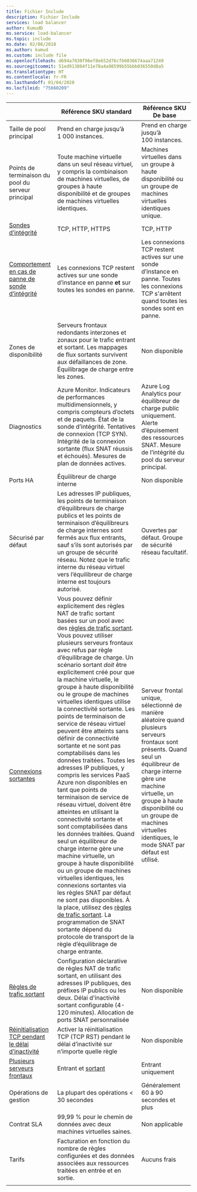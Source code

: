 ```yaml
---
title: Fichier Include
description: Fichier Include
services: load balancer
author: KumudD
ms.service: load-balancer
ms.topic: include
ms.date: 02/08/2018
ms.author: kumud
ms.custom: include file
ms.openlocfilehash: d694a7030f96ef8e652d76cfb6036674aaa71249
ms.sourcegitcommit: 51ed913864f11e78a4a98599b55bbb036550d8a5
ms.translationtype: HT
ms.contentlocale: fr-FR
ms.lasthandoff: 01/04/2020
ms.locfileid: "75660209"
---
```

| | Référence SKU standard | Référence SKU De base |
| --- | --- | --- |
| Taille de pool principal | Prend en charge jusqu’à 1 000 instances. | Prend en charge jusqu’à 100 instances. |
| Points de terminaison du pool du serveur principal | Toute machine virtuelle dans un seul réseau virtuel, y compris la combinaison de machines virtuelles, de groupes à haute disponibilité et de groupes de machines virtuelles identiques. | Machines virtuelles dans un groupe à haute disponibilité ou un groupe de machines virtuelles identiques unique. |
| [Sondes d’intégrité](../articles/load-balancer/load-balancer-custom-probe-overview.md#types) | TCP, HTTP, HTTPS | TCP, HTTP |
| [Comportement en cas de panne de sonde d’intégrité](../articles/load-balancer/load-balancer-custom-probe-overview.md#probedown) | Les connexions TCP restent actives sur une sonde d’instance en panne __et__ sur toutes les sondes en panne. | Les connexions TCP restent actives sur une sonde d’instance en panne. Toutes les connexions TCP s'arrêtent quand toutes les sondes sont en panne. |
| Zones de disponibilité | Serveurs frontaux redondants interzones et zonaux pour le trafic entrant et sortant. Les mappages de flux sortants survivent aux défaillances de zone. Équilibrage de charge entre les zones. | Non disponible |
| Diagnostics | Azure Monitor. Indicateurs de performances multidimensionnels, y compris compteurs d’octets et de paquets. État de la sonde d’intégrité. Tentatives de connexion (TCP SYN). Intégrité de la connexion sortante (flux SNAT réussis et échoués). Mesures de plan de données actives. | Azure Log Analytics pour équilibreur de charge public uniquement. Alerte d’épuisement des ressources SNAT. Mesure de l’intégrité du pool du serveur principal. |
| Ports HA | Équilibreur de charge interne | Non disponible |
| Sécurisé par défaut | Les adresses IP publiques, les points de terminaison d’équilibreurs de charge publics et les points de terminaison d’équilibreurs de charge internes sont fermés aux flux entrants, sauf s’ils sont autorisés par un groupe de sécurité réseau. Notez que le trafic interne du réseau virtuel vers l’équilibreur de charge interne est toujours autorisé. | Ouvertes par défaut. Groupe de sécurité réseau facultatif. |
| [Connexions sortantes](../articles/load-balancer/load-balancer-outbound-connections.md) | Vous pouvez définir explicitement des règles NAT de trafic sortant basées sur un pool avec des [règles de trafic sortant](../articles/load-balancer/load-balancer-outbound-rules-overview.md). Vous pouvez utiliser plusieurs serveurs frontaux avec refus par règle d’équilibrage de charge. Un scénario sortant _doit_ être explicitement créé pour que la machine virtuelle, le groupe à haute disponibilité ou le groupe de machines virtuelles identiques utilise la connectivité sortante. Les points de terminaison de service de réseau virtuel peuvent être atteints sans définir de connectivité sortante et ne sont pas comptabilisés dans les données traitées. Toutes les adresses IP publiques, y compris les services PaaS Azure non disponibles en tant que points de terminaison de service de réseau virtuel, doivent être atteintes en utilisant la connectivité sortante et sont comptabilisées dans les données traitées. Quand seul un équilibreur de charge interne gère une machine virtuelle, un groupe à haute disponibilité ou un groupe de machines virtuelles identiques, les connexions sortantes via les règles SNAT par défaut ne sont pas disponibles. À la place, utilisez des [règles de trafic sortant](../articles/load-balancer/load-balancer-outbound-rules-overview.md). La programmation de SNAT sortante dépend du protocole de transport de la règle d’équilibrage de charge entrante. | Serveur frontal unique, sélectionné de manière aléatoire quand plusieurs serveurs frontaux sont présents. Quand seul un équilibreur de charge interne gère une machine virtuelle, un groupe à haute disponibilité ou un groupe de machines virtuelles identiques, le mode SNAT par défaut est utilisé. |
| [Règles de trafic sortant](../articles/load-balancer/load-balancer-outbound-rules-overview.md) | Configuration déclarative de règles NAT de trafic sortant, en utilisant des adresses IP publiques, des préfixes IP publics ou les deux. Délai d'inactivité sortant configurable (4-120 minutes). Allocation de ports SNAT personnalisée | Non disponible |
| [Réinitialisation TCP pendant le délai d’inactivité](../articles/load-balancer/load-balancer-tcp-reset.md) | Activer la réinitialisation TCP (TCP RST) pendant le délai d’inactivité sur n’importe quelle règle | Non disponible |
| [Plusieurs serveurs frontaux](../articles/load-balancer/load-balancer-multivip-overview.md) | Entrant et [sortant](../articles/load-balancer/load-balancer-outbound-connections.md) | Entrant uniquement |
| Opérations de gestion | La plupart des opérations < 30 secondes | Généralement 60 à 90 secondes et plus |
| Contrat SLA | 99,99 % pour le chemin de données avec deux machines virtuelles saines. | Non applicable | 
| Tarifs | Facturation en fonction du nombre de règles configurées et des données associées aux ressources traitées en entrée et en sortie. | Aucuns frais |
|  |  |  |
